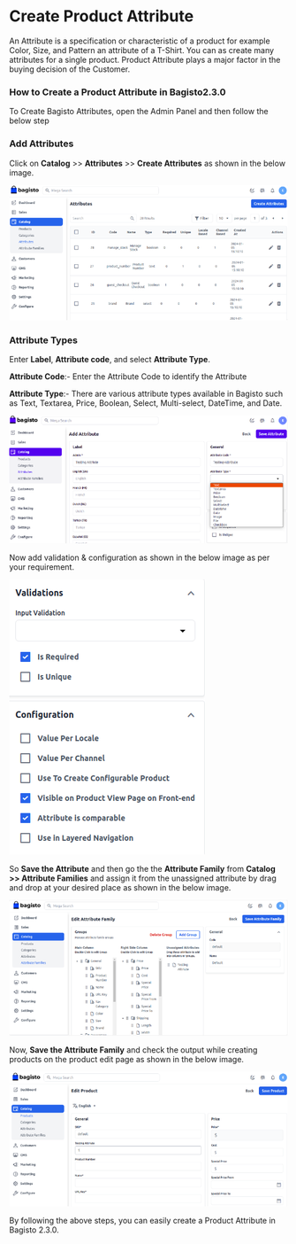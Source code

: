 # Create Product Attribute

An Attribute is a specification or characteristic of a product for example Color, Size, and Pattern an attribute of a T-Shirt. You can as create many attributes for a single product. Product Attribute plays a major factor in the buying decision of the Customer.

### How to Create a Product Attribute in Bagisto2.3.0

To Create Bagisto Attributes, open the Admin Panel and then follow the below step

### Add Attributes

Click on **Catalog** >> **Attributes** >> **Create Attributes** as shown in the below image.

 ![Attribute](../../assets/2.3.0/images/attribute/createAttribute.png)

### Attribute Types

Enter **Label**, **Attribute code**, and select **Attribute Type**.

**Attribute Code**:- Enter the Attribute Code to identify the Attribute

**Attribute Type**:- There are various attribute types available in Bagisto such as Text, Textarea, Price, Boolean, Select, Multi-select, DateTime, and Date.

 ![Attribute Types](../../assets/2.3.0/images/attribute/attributeTypes.png)

 Now add validation & configuration as shown in the below image as per your requirement.

 ![Validation](../../assets/2.3.0/images/attribute/validation.png)

 So **Save the Attribute** and then go the the **Attribute Family** from **Catalog >> Attribute Families** and assign it from the unassigned attribute by drag and drop at your desired place as shown in the below image.

 ![Attribute Family](../../assets/2.3.0/images/attribute/attributeFamily.png)

Now, **Save the Attribute Family** and check the output while creating products on the product edit page as shown in the below image.

 ![Edit Page](../../assets/2.3.0/images/attribute/editPage.png)

 By following the above steps, you can easily create a Product Attribute in Bagisto 2.3.0.